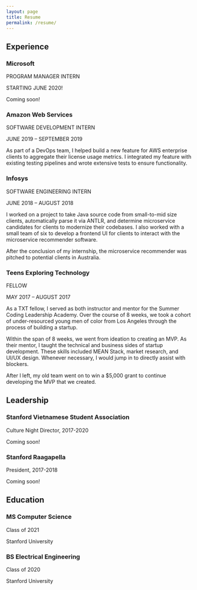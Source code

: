 ```yaml
---
layout: page
title: Resume
permalink: /resume/
---
```

## Experience

### Microsoft

PROGRAM MANAGER INTERN

STARTING JUNE 2020!

Coming soon!

### Amazon Web Services

SOFTWARE DEVELOPMENT INTERN

JUNE 2019 – SEPTEMBER 2019

As part of a DevOps team, I helped build a new feature for AWS enterprise clients to aggregate their license usage metrics. I integrated my feature with existing testing pipelines and wrote extensive tests to ensure functionality.

### Infosys

SOFTWARE ENGINEERING INTERN

JUNE 2018 – AUGUST 2018

I worked on a project to take Java source code from small-to-mid size clients, automatically parse it via ANTLR, and determine microservice candidates for clients to modernize their codebases. I also worked with a small team of six to develop a frontend UI for clients to interact with the microservice recommender software.

After the conclusion of my internship, the microservice recommender was pitched to potential clients in Australia.

### Teens Exploring Technology

FELLOW

MAY 2017 – AUGUST 2017

As a TXT fellow, I served as both instructor and mentor for the Summer Coding Leadership Academy. Over the course of 8 weeks, we took a cohort of under-resourced young men of color from Los Angeles through the process of building a startup.

Within the span of 8 weeks, we went from ideation to creating an MVP. As their mentor, I taught the technical and business sides of startup development. These skills included MEAN Stack, market research, and UI/UX design. Whenever necessary, I would jump in to directly assist with blockers.

After I left, my old team went on to win a $5,000 grant to continue developing the MVP that we created.

## Leadership

### Stanford Vietnamese Student Association

Culture Night Director, 2017-2020

Coming soon!

### Stanford Raagapella

President, 2017-2018

Coming soon!

## Education

### MS Computer Science

Class of 2021

Stanford University

### BS Electrical Engineering

Class of 2020

Stanford University
